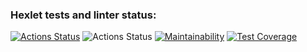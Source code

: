 ### Hexlet tests and linter status:
[![Actions Status](https://github.com/fejjjsan/java-project-72/actions/workflows/hexlet-check.yml/badge.svg)](https://github.com/fejjjsan/java-project-72/actions)
![Actions Status](https://github.com/fejjjsan/java-project-72/actions/workflows/project-72-check.yml/badge.svg)
[![Maintainability](https://api.codeclimate.com/v1/badges/e9092f4c42e84a9c3f0c/maintainability)](https://codeclimate.com/github/fejjjsan/java-project-72/maintainability)
[![Test Coverage](https://api.codeclimate.com/v1/badges/e9092f4c42e84a9c3f0c/test_coverage)](https://codeclimate.com/github/fejjjsan/java-project-72/test_coverage)